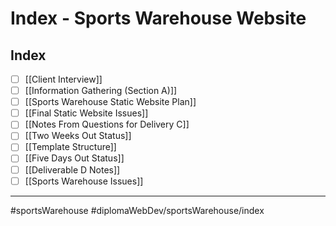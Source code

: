 # Index - Sports Warehouse Website
## Index
- [ ] [[Client Interview]]
- [ ] [[Information Gathering (Section A)]]
- [ ] [[Sports Warehouse Static Website Plan]]
- [ ] [[Final Static Website Issues]]
- [ ] [[Notes From Questions for Delivery C]]
- [ ] [[Two Weeks Out Status]]
- [ ] [[Template Structure]]
- [ ] [[Five Days Out Status]]
- [ ] [[Deliverable D Notes]]
- [ ] [[Sports Warehouse Issues]]
- - - -
#sportsWarehouse
#diplomaWebDev/sportsWarehouse/index